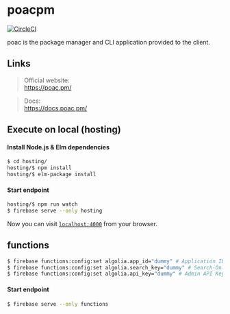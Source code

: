 # poacpm
[![CircleCI](https://circleci.com/gh/poacpm/poac.pm.svg?style=svg)](https://circleci.com/gh/poacpm/poac.pm)

poac is the package manager and CLI application provided to the client.


## Links
> Official website:<br>
https://poac.pm/

> Docs:<br>
https://docs.poac.pm/


## Execute on local (hosting)

#### Install Node.js & Elm dependencies
```bash
$ cd hosting/
hosting/$ npm install
hosting/$ elm-package install
```

#### Start endpoint
```bash
hosting/$ npm run watch
$ firebase serve --only hosting
```

Now you can visit [`localhost:4000`](http://localhost:4000) from your browser.


## functions

```bash
$ firebase functions:config:set algolia.app_id="dummy" # Application ID
$ firebase functions:config:set algolia.search_key="dummy" # Search-Only API Key
$ firebase functions:config:set algolia.api_key="dummy" # Admin API Key
```

#### Start endpoint
```bash
$ firebase serve --only functions
```
